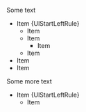 Some text

  * Item {UlStartLeftRule}
    * Item
    * Item
      * Item
    * Item
  * Item
  * Item

Some more text

  * Item {UlStartLeftRule}
    * Item